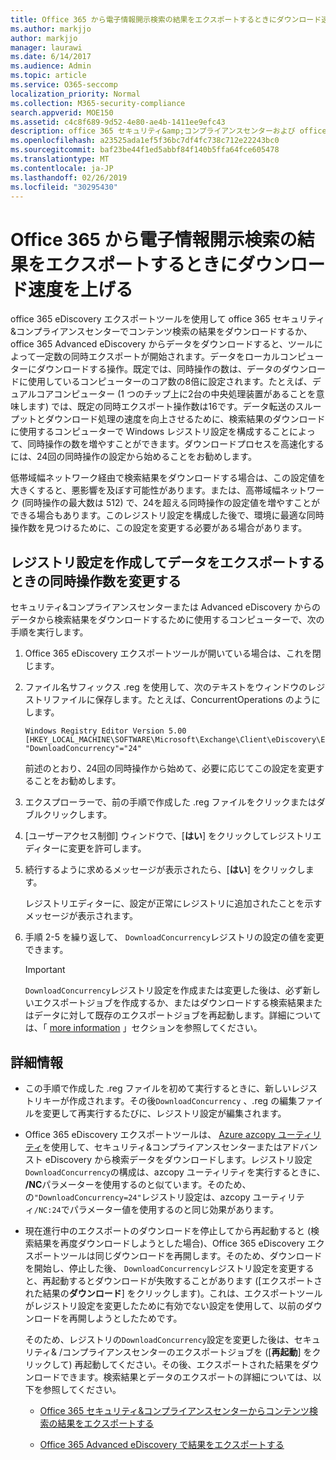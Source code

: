 ```yaml
---
title: Office 365 から電子情報開示検索の結果をエクスポートするときにダウンロード速度を上げる
ms.author: markjjo
author: markjjo
manager: laurawi
ms.date: 6/14/2017
ms.audience: Admin
ms.topic: article
ms.service: O365-seccomp
localization_priority: Normal
ms.collection: M365-security-compliance
search.appverid: MOE150
ms.assetid: c4c8f689-9d52-4e80-ae4b-1411ee9efc43
description: office 365 セキュリティ&amp;コンプライアンスセンターおよび office 365 Advanced eDiscovery から検索結果をダウンロードするとき、データのスループットを向上させるように Windows レジストリを構成する方法について説明します。
ms.openlocfilehash: a23525ada1ef5f36bc7df4fc738c712e22243bc0
ms.sourcegitcommit: baf23be44f1ed5abbf84f140b5ffa64fce605478
ms.translationtype: MT
ms.contentlocale: ja-JP
ms.lasthandoff: 02/26/2019
ms.locfileid: "30295430"
---
```

# <a name="increase-the-download-speed-when-exporting-ediscovery-search-results-from-office-365"></a>Office 365 から電子情報開示検索の結果をエクスポートするときにダウンロード速度を上げる

office 365 eDiscovery エクスポートツールを使用して office 365 セキュリティ&amp;コンプライアンスセンターでコンテンツ検索の結果をダウンロードするか、office 365 Advanced eDiscovery からデータをダウンロードすると、ツールによって一定数の同時エクスポートが開始されます。データをローカルコンピューターにダウンロードする操作。既定では、同時操作の数は、データのダウンロードに使用しているコンピューターのコア数の8倍に設定されます。たとえば、デュアルコアコンピューター (1 つのチップ上に2台の中央処理装置があることを意味します) では、既定の同時エクスポート操作数は16です。データ転送のスループットとダウンロード処理の速度を向上させるために、検索結果のダウンロードに使用するコンピューターで Windows レジストリ設定を構成することによって、同時操作の数を増やすことができます。ダウンロードプロセスを高速化するには、24回の同時操作の設定から始めることをお勧めします。
  
低帯域幅ネットワーク経由で検索結果をダウンロードする場合は、この設定値を大きくすると、悪影響を及ぼす可能性があります。または、高帯域幅ネットワーク (同時操作の最大数は 512) で、24を超える同時操作の設定値を増やすことができる場合もあります。このレジストリ設定を構成した後で、環境に最適な同時操作数を見つけるために、この設定を変更する必要がある場合があります。
  
## <a name="create-a-registry-setting-to-change-the-number-of-concurrent-operations-when-exporting-data"></a>レジストリ設定を作成してデータをエクスポートするときの同時操作数を変更する

セキュリティ&amp;コンプライアンスセンターまたは Advanced eDiscovery からのデータから検索結果をダウンロードするために使用するコンピューターで、次の手順を実行します。
  
1. Office 365 eDiscovery エクスポートツールが開いている場合は、これを閉じます。 
    
2. ファイル名サフィックス .reg を使用して、次のテキストをウィンドウのレジストリファイルに保存します。たとえば、ConcurrentOperations のようにします。 
    
    ```
    Windows Registry Editor Version 5.00
    [HKEY_LOCAL_MACHINE\SOFTWARE\Microsoft\Exchange\Client\eDiscovery\ExportTool]
    "DownloadConcurrency"="24"
    ```

    前述のとおり、24回の同時操作から始めて、必要に応じてこの設定を変更することをお勧めします。
    
3. エクスプローラーで、前の手順で作成した .reg ファイルをクリックまたはダブルクリックします。
    
4. [ユーザーアクセス制御] ウィンドウで、[**はい**] をクリックしてレジストリエディターに変更を許可します。 
    
5. 続行するように求めるメッセージが表示されたら、[**はい**] をクリックします。
    
    レジストリエディターに、設定が正常にレジストリに追加されたことを示すメッセージが表示されます。
    
6. 手順 2-5 を繰り返して、 `DownloadConcurrency`レジストリの設定の値を変更できます。 
    
    > [!IMPORTANT]
    > `DownloadConcurrency`レジストリ設定を作成または変更した後は、必ず新しいエクスポートジョブを作成するか、またはダウンロードする検索結果またはデータに対して既存のエクスポートジョブを再起動します。詳細については、「 [more information](increase-download-speeds-when-exporting-ediscovery-results.md#moreinfo) 」セクションを参照してください。 
  
## <a name="more-information"></a>詳細情報

- この手順で作成した .reg ファイルを初めて実行するときに、新しいレジストリキーが作成されます。その後`DownloadConcurrency` 、.reg の編集ファイルを変更して再実行するたびに、レジストリ設定が編集されます。 
    
- Office 365 eDiscovery エクスポートツールは、 [Azure azcopy ユーティリティ](https://go.microsoft.com/fwlink/?linkid=849949)を使用して、セキュリティ&amp;コンプライアンスセンターまたはアドバンスト eDiscovery から検索データをダウンロードします。レジストリ設定`DownloadConcurrency`の構成は、azcopy ユーティリティを実行するときに、 **/NC**パラメーターを使用するのと似ています。そのため、の`"DownloadConcurrency=24"`レジストリ設定は、azcopy ユーティリティ`/NC:24`でパラメーター値を使用するのと同じ効果があります。 
    
- 現在進行中のエクスポートのダウンロードを停止してから再起動すると (検索結果を再度ダウンロードしようとした場合)、Office 365 eDiscovery エクスポートツールは同じダウンロードを再開します。そのため、ダウンロードを開始し、停止した後、 `DownloadConcurrency`レジストリ設定を変更すると、再起動するとダウンロードが失敗することがあります ([エクスポートされた結果の**ダウンロード**] をクリックします)。これは、エクスポートツールがレジストリ設定を変更したために有効でない設定を使用して、以前のダウンロードを再開しようとしたためです。
    
    そのため、レジストリの`DownloadConcurrency`設定を変更した後は、セキュリティ&amp; /コンプライアンスセンターのエクスポートジョブを ([**再起動**] をクリックして) 再起動してください。その後、エクスポートされた結果をダウンロードできます。検索結果とデータのエクスポートの詳細については、以下を参照してください。
    
  - [Office 365 セキュリティ&amp;コンプライアンスセンターからコンテンツ検索の結果をエクスポートする](export-search-results.md)
    
  - [Office 365 Advanced eDiscovery で結果をエクスポートする](export-results-in-advanced-ediscovery.md)
    
